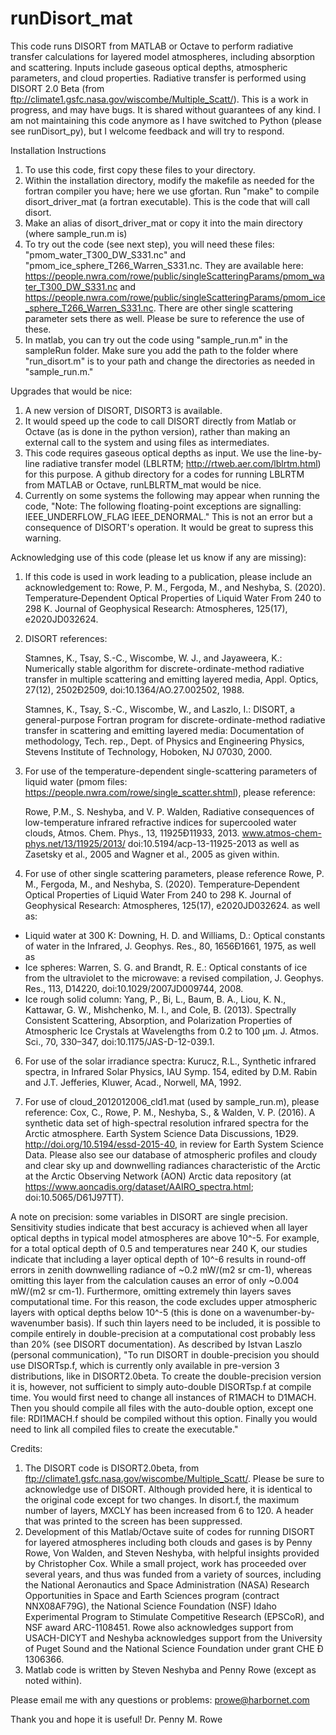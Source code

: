 runDisort_mat
==============

This code runs DISORT from MATLAB or Octave to perform radiative transfer calculations for layered model atmospheres, including absorption and scattering. Inputs include gaseous optical depths, atmospheric parameters, and cloud properties. Radiative transfer is performed using DISORT 2.0 Beta (from ftp://climate1.gsfc.nasa.gov/wiscombe/Multiple_Scatt/). This is a work in progress, and may have bugs. It is shared without guarantees of any kind. I am not maintaining this code anymore as I have switched to Python (please see runDisort_py), but I welcome feedback and will try to respond.

Installation Instructions
1) To use this code, first copy these files to your directory. 
2) Within the installation directory, modify the makefile as needed for the fortran compiler you have; here we use gfortan. Run "make" to compile disort_driver_mat (a fortran executable). This is the code that will call disort.
3) Make an alias of disort_driver_mat or copy it into the main directory (where sample_run.m is) 
4) To try out the code (see next step), you will need these files: "pmom_water_T300_DW_S331.nc" and "pmom_ice_sphere_T266_Warren_S331.nc. They are available here:
https://people.nwra.com/rowe/public/singleScatteringParams/pmom_water_T300_DW_S331.nc and https://people.nwra.com/rowe/public/singleScatteringParams/pmom_ice_sphere_T266_Warren_S331.nc. There are other single scattering parameter sets there as well. Please be sure to reference the use of these.
5) In matlab, you can try out the code using "sample_run.m" in the sampleRun folder.  Make sure you add the path to the folder where "run_disort.m" is to your path and change the directories as needed in "sample_run.m."


Upgrades that would be nice: 
1) A new version of DISORT, DISORT3 is available. 
2) It would speed up the code to call DISORT directly from Matlab or Octave (as is done in the python version), rather than making an external call to the system and using files as intermediates.
3) This code requires gaseous optical depths as input. We use the line-by-line radiative transfer model (LBLRTM; http://rtweb.aer.com/lblrtm.html) for this purpose. A github directory for a codes for running LBLRTM from MATLAB or Octave, runLBLRTM_mat would be nice.
6) Currently on some systems the following may appear when running the code, "Note: The following floating-point exceptions are signalling: IEEE_UNDERFLOW_FLAG IEEE_DENORMAL." This is not an error but a consequence of DISORT's operation. It would be great to supress this warning.


Acknowledging use of this code (please let us know if any are missing):

1) If this code is used in work leading to a publication, please include an acknowledgement to: Rowe, P. M., Fergoda, M., and Neshyba, S. (2020). Temperature‐Dependent Optical Properties of Liquid Water From 240 to 298 K. Journal of Geophysical Research: Atmospheres, 125(17), e2020JD032624.

2) DISORT references: 

    Stamnes, K., Tsay, S.-C., Wiscombe, W. J., and Jayaweera, K.: Numerically stable algorithm for discrete-ordinate-method radiative transfer in multiple scattering and emitting layered media, Appl. Optics, 27(12), 2502Ð2509, doi:10.1364/AO.27.002502, 1988. 

    Stamnes, K., Tsay, S.-C., Wiscombe, W., and Laszlo, I.: DISORT, a general-purpose Fortran program for discrete-ordinate-method radiative transfer in scattering and emitting layered media: Documentation of methodology, Tech. rep., Dept. of Physics and Engineering Physics, Stevens Institute of Technology, Hoboken, NJ 07030, 2000. 

3) For use of the temperature-dependent single-scattering parameters of liquid water (pmom files: https://people.nwra.com/rowe/single_scatter.shtml), please reference: 

    Rowe, P.M., S. Neshyba, and V. P. Walden, Radiative consequences of low-temperature infrared refractive indices for supercooled water clouds, Atmos. Chem. Phys., 13, 11925Ð11933, 2013. www.atmos-chem-phys.net/13/11925/2013/ doi:10.5194/acp-13-11925-2013 as well as Zasetsky et al., 2005 and Wagner et al., 2005 as given within.

4) For use of other single scattering parameters, please reference Rowe, P. M., Fergoda, M., and Neshyba, S. (2020). Temperature‐Dependent Optical Properties of Liquid Water From 240 to 298 K. Journal of Geophysical Research: Atmospheres, 125(17), e2020JD032624. as well as:
- Liquid water at 300 K: Downing, H. D. and Williams, D.: Optical constants of water in the Infrared, J. Geophys. Res., 80, 1656Ð1661, 1975, as well as 
- Ice spheres: Warren, S. G. and Brandt, R. E.: Optical constants of ice from the ultraviolet to the microwave: a revised compilation, J. Geophys. Res., 113, D14220, doi:10.1029/2007JD009744, 2008. 
- Ice rough solid column: Yang, P., Bi, L., Baum, B. A., Liou, K. N., Kattawar, G. W., Mishchenko, M. I., and Cole, B. (2013). Spectrally Consistent Scattering, Absorption, and Polarization Properties of Atmospheric Ice Crystals at Wavelengths from 0.2 to 100 μm. J. Atmos. Sci., 70, 330–347, doi:10.1175/JAS-D-12-039.1. 

6) For use of the solar irradiance spectra: Kurucz, R.L., Synthetic infrared spectra, in Infrared Solar Physics, IAU Symp. 154, edited by D.M. Rabin and J.T. Jefferies, Kluwer, Acad., Norwell, MA, 1992.

7) For use of cloud_2012012006_cld1.mat (used by sample_run.m), please reference: Cox, C., Rowe, P. M., Neshyba, S., & Walden, V. P. (2016). A synthetic data set of high-spectral resolution infrared spectra for the Arctic atmosphere. Earth System Science Data Discussions, 1Ð29. http://doi.org/10.5194/essd-2015-40, in review for Earth System Science Data. Please also see our database of atmospheric profiles and cloudy and clear sky up and downwelling radiances characteristic of the Arctic at the Arctic Observing Network (AON) Arctic data repository (at https://www.aoncadis.org/dataset/AAIRO_spectra.html; doi:10.5065/D61J97TT).




A note on precision: some variables in DISORT are single precision. Sensitivity studies indicate that best accuracy is achieved when all layer optical depths in typical model atmospheres are above 10^-5. For example, for a total optical depth of 0.5 and temperatures near 240 K, our studies indicate that including a layer optical depth of 10^-6 results in round-off errors in zenith downwelling radiance of ~0.2 mW/(m2 sr cm-1), whereas omitting this layer from the calculation causes an error of only ~0.004 mW/(m2 sr cm-1). Furthermore, omitting extremely thin layers saves computational time. For this reason, the code excludes upper atmospheric layers with optical depths below 10^-5 (this is done on a wavenumber-by-wavenumber basis). If such thin layers need to be included, it is possible to compile entirely in double-precision at a computational cost probably less than 20% (see DISORT documentation). As described by Istvan Laszlo (personal communication), "To run DISORT in double-precision you should use DISORTsp.f, which is currently only available in pre-version 3 distributions, like in DISORT2.0beta. To create the double-precision version it is, however, not sufficient to simply auto-double DISORTsp.f at compile time. You would first need to change all instances of R1MACH to D1MACH. Then you should compile all files with the auto-double option, except one file: RDI1MACH.f should be compiled without this option. Finally you would need to link all compiled files to create the executable."


Credits:

1) The DISORT code is DISORT2.0beta, from ftp://climate1.gsfc.nasa.gov/wiscombe/Multiple_Scatt/. Please be sure to acknowledge use of DISORT. Although provided here, it is identical to the original code except for two changes. In disort.f, the maximum number of layers, MXCLY has been increased from 6 to 120. A header that was printed to the screen has been suppressed.
2) Development of this Matlab/Octave suite of codes for running DISORT for layered atmospheres including both clouds and gases is by Penny Rowe, Von Walden, and Steven Neshyba, with helpful insights provided by Christopher Cox. While a small project, work has proceeded over several years, and thus was funded from a variety of sources, including the National Aeronautics and Space Administration (NASA) Research Opportunities in Space and Earth Sciences program (contract NNX08AF79G), the National Science Foundation (NSF) Idaho Experimental Program to Stimulate Competitive Research (EPSCoR), and NSF award ARC-1108451. Rowe also acknowledges support from USACH-DICYT and Neshyba acknowledges support from the University of Puget Sound and the National Science Foundation under grant CHE Ð 1306366.
3) Matlab code is written by Steven Neshyba and Penny Rowe (except as noted within). 



Please email me with any questions or problems: prowe@harbornet.com

Thank you and hope it is useful!
Dr. Penny M. Rowe
